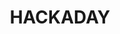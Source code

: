 ---
layout: page
title: HACKADAY
description: Add Scroll Wheels And Buttons To Smartphones With 3D-Printed Widgets 
img: assets/img/logo/hackaday.png
redirect: https://hackaday.com/2019/06/17/add-scroll-wheels-and-buttons-to-smartphones-with-3d-printed-widgets-read-by-accelerometer/
importance: 3
category: Vidgets
---